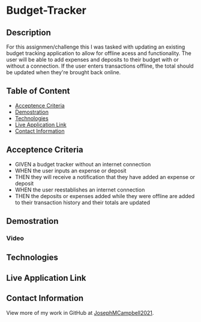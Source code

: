 # Budget-Tracker

## Description

For this assignmen/challenge this I was tasked with updating an existing budget tracking application to allow for offline acess and functionality. The user will be able to add expenses and deposits to their budget with or without a connection. If the user enters transactions offline, the total should be updated when they're brought back online.

## Table of Content

- [Acceptence Criteria](#Acceptence-Criteria)
- [Demostration](#Demostration)
- [Technologies](#Technologies)
- [Live Application Link](#live-application-link)
- [Contact Information](#contact-information)

## Acceptence Criteria

- GIVEN a budget tracker without an internet connection
- WHEN the user inputs an expense or deposit
- THEN they will receive a notification that they have added an expense or deposit
- WHEN the user reestablishes an internet connection
- THEN the deposits or expenses added while they were offline are added to their transaction history and their totals are updated

## Demostration

### Video

## Technologies

## Live Application Link

## Contact Information

View more of my work in GitHub at [JosephMCampbell2021](https://github.com/JMCampbell2021).
